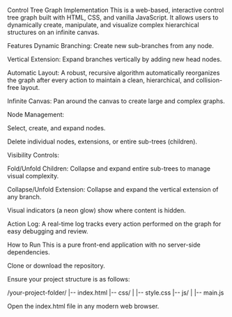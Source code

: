 Control Tree Graph Implementation
This is a web-based, interactive control tree graph built with HTML, CSS, and vanilla JavaScript. It allows users to dynamically create, manipulate, and visualize complex hierarchical structures on an infinite canvas.

Features
Dynamic Branching: Create new sub-branches from any node.

Vertical Extension: Expand branches vertically by adding new head nodes.

Automatic Layout: A robust, recursive algorithm automatically reorganizes the graph after every action to maintain a clean, hierarchical, and collision-free layout.

Infinite Canvas: Pan around the canvas to create large and complex graphs.

Node Management:

Select, create, and expand nodes.

Delete individual nodes, extensions, or entire sub-trees (children).

Visibility Controls:

Fold/Unfold Children: Collapse and expand entire sub-trees to manage visual complexity.

Collapse/Unfold Extension: Collapse and expand the vertical extension of any branch.

Visual indicators (a neon glow) show where content is hidden.

Action Log: A real-time log tracks every action performed on the graph for easy debugging and review.

How to Run
This is a pure front-end application with no server-side dependencies.

Clone or download the repository.

Ensure your project structure is as follows:

/your-project-folder/
|-- index.html
|-- css/
|   |-- style.css
|-- js/
|   |-- main.js

Open the index.html file in any modern web browser.
